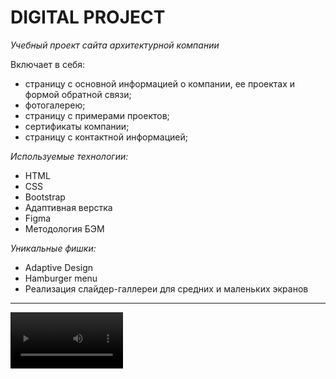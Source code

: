 # DIGITAL PROJECT

_Учебный проект сайта архитектурной компании_

Включает в себя:

* страницу с основной информацией о компании, ее проектах и формой обратной связи;
* фотогалерею;
* страницу с примерами проектов;
* сертификаты компании;
* страницу с контактной информацией;

_Используемые технологии:_

* HTML
* CSS
* Bootstrap
* Адаптивная верстка
* Figma
* Методология БЭМ

_Уникальные фишки:_

* Adaptive Design
* Hamburger menu
* Реализация слайдер-галлереи для средних и маленьких экранов

___

<video src='./asssets/video/presentation-clip.mp4' width=180/>
___

_Авторы:_

[Оксана Травкина](https://github.com/ryaba-ya)<br>
[Мария Желонкина](https://github.com/Marysemm)<br>
[Юлия Перекрестова](https://github.com/JuliaMichaela)<br>
